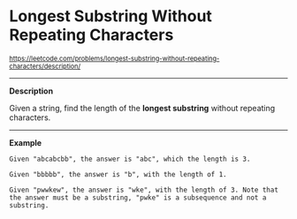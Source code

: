 # **Longest Substring Without Repeating Characters**
<sub>https://leetcode.com/problems/longest-substring-without-repeating-characters/description/</sub>
___
**Description**

Given a string, find the length of the **longest substring** without repeating characters.
___
**Example** 

    Given "abcabcbb", the answer is "abc", which the length is 3.

    Given "bbbbb", the answer is "b", with the length of 1.

    Given "pwwkew", the answer is "wke", with the length of 3. Note that the answer must be a substring, "pwke" is a subsequence and not a substring.
